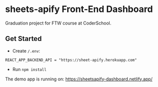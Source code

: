 # sheets-apify Front-End Dashboard

Graduation project for FTW course at CoderSchool.

## Get Started

- Create `/.env`:

```
REACT_APP_BACKEND_API = "https://sheet-apify.herokuapp.com"

```

- Run `npm install`

The demo app is running on: https://sheetsapify-dashboard.netlify.app/
